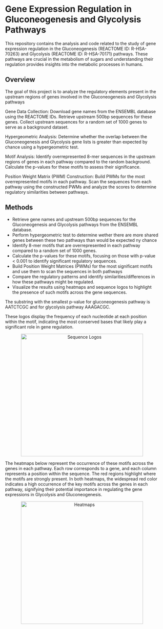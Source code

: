 # Gene Expression Regulation in Gluconeogenesis and Glycolysis Pathways

This repository contains the analysis and code related to the study of gene expression regulation in the Gluconeogenesis (REACTOME ID: R-HSA-70263) and Glycolysis (REACTOME ID: R-HSA-70171) pathways. These pathways are crucial in the metabolism of sugars and understanding their regulation provides insights into the metabolic processes in humans.

## Overview

The goal of this project is to analyze the regulatory elements present in the upstream regions of genes involved in the Gluconeogenesis and Glycolysis pathways

  Gene Data Collection:
        Download gene names from the ENSEMBL database using the REACTOME IDs.
        Retrieve upstream 500bp sequences for these genes.
        Collect upstream sequences for a random set of 1000 genes to serve as a background dataset.

   Hypergeometric Analysis:
        Determine whether the overlap between the Gluconeogenesis and Glycolysis gene lists is greater than expected by chance using a hypergeometric test.

   Motif Analysis:
        Identify overrepresented 8-mer sequences in the upstream regions of genes in each pathway compared to the random background.
        Calculate the p-values for these motifs to assess their significance.

   Position Weight Matrix (PWM) Construction:
        Build PWMs for the most overrepresented motifs in each pathway.
        Scan the sequences from each pathway using the constructed PWMs and analyze the scores to determine regulatory similarities between pathways.

## Methods

* Retrieve gene names and upstream 500bp sequences for the Gluconeogenesis and Glycolysis pathways from the ENSEMBL database.
* Perform hypergeometric test to determine wether there are more shared genes between these two pathways than would be expected ny chance
* Identify 8-mer motifs that are overrepresented in each pathway compared to a random set of 1000 genes.
* Calculate the p-values for these motifs, focusing on those with p-value < 0.001 to identify significant regulatory sequences.
* Build Position Weight Matrices (PWMs) for the most significant motifs and use them to scan the sequences in both pathways
* Compare the regulatory patterns and identify similarities/differences in how these pathways might be regulated.
* Visualize the results using heatmaps and sequence logos to highlight the presence of such motifs across the gene sequences.

The substring with the smallest p-value for gluconeogenesis pathway is AATCTCGC and for glycolysis pathway AAAGACGC.

These logos display the frequency of each nucleotide at each position within the motif, indicating the most conserved bases that likely play a significant role in gene regulation.
<p align="center">
  <img src="https://github.com/user-attachments/assets/3639ecd4-af6e-4fb9-b4eb-559e8aa615e2" alt="Sequence Logos" width="400"/>
</p>
The heatmaps below represent the occurrence of these motifs across the genes in each pathway. Each row corresponds to a gene, and each column represents a position within the sequence. The red regions highlight where the motifs are strongly present. In both heatmaps, the widespread red color indicates a high occurrence of the key motifs across the genes in each pathway, signifying their potential importance in regulating the gene expressions in Glycolysis and Gluconeogenesis.
<p align="center">
  <img src="https://github.com/user-attachments/assets/20dad610-fca6-439b-a5ce-91ffd0acf630" alt="Heatmaps" width="400"/>
</p>




  
